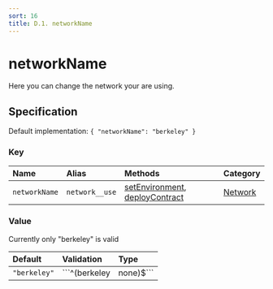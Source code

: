 ```yaml
---
sort: 16
title: D.1. networkName
---
```


# networkName

Here you can change the network your are using.


## Specification

Default implementation: ```{ "networkName": "berkeley" }```

### Key

| **Name** | **Alias** | **Methods** | **Category** |  
|:--|:--|:--|:--|
| ```networkName``` | ```network__use``` | [setEnvironment](../methods/setEnvironment.html#options), [deployContract](../methods/deployContract.html#options) | [Network](../options/#network) |

### Value

Currently only "berkeley" is valid

| **Default** | **Validation** | **Type** |
|:--|:--|:--|
| ```"berkeley"``` | ```^(berkeley|none)$``` | ```string``` |


